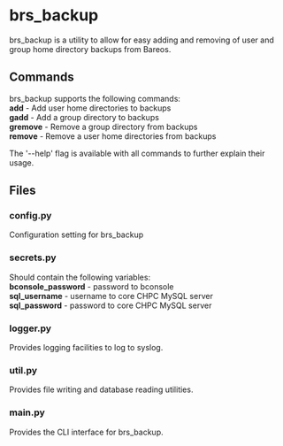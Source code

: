# brs_backup

brs_backup is a utility to allow for easy adding and removing of user and group home directory backups from Bareos.

## Commands

brs_backup supports the following commands:  
    **add**     - Add user home directories to backups  
    **gadd**    - Add a group directory to backups  
    **gremove** - Remove a group directory from backups  
    **remove**  - Remove a user home directories from backups  

The '--help' flag is available with all commands to further explain their usage.

## Files

### config.py

Configuration setting for brs_backup

### secrets.py

Should contain the following variables:  
**bconsole_password**   - password to bconsole  
**sql_username**        - username to core CHPC MySQL server  
**sql_password**        - password to core CHPC MySQL server  

### logger.py

Provides logging facilities to log to syslog.

### util.py

Provides file writing and database reading utilities.

### main.py

Provides the CLI interface for brs_backup.
